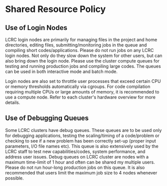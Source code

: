 # Shared Resource Policy

## Use of Login Nodes

LCRC login nodes are primarily for managing files in the project and home directories, editing files, submitting/monitoring jobs in the queue and compiling short codes/applications. Please do not run jobs on any LCRC login nodes. Not only do they slow down the system for other users, but can also bring down the login node. Please use the cluster compute queues for testing and running production jobs and compiling large codes. The queues can be used in both interactive mode and batch mode.

Login nodes are also set to throttle user processes that exceed certain CPU or memory thresholds automatically via cgroups. For code compilation requiring multiple CPUs or large amounts of memory, it is recommended to use a compute node. Refer to each cluster's hardware overview for more details.

## Use of Debugging Queues

Some LCRC clusters have debug queues. These queues are to be used only for debugging applications, testing the scaling/timing of a code/problem or checking to see if a new problem has been correctly set-up (proper input parameters, I/O file names etc). This queue is also extensively used by the LCRC staff to test new capabilities/codes, system performance, and address user issues. Debug queues on LCRC cluster are nodes with a maximum time-limit of 1 hour and often can be shared my multiple users. Please do not run hour-long production jobs on this queue. It is also recommended that users limit the maximum job size to 4 nodes whenever possible.
